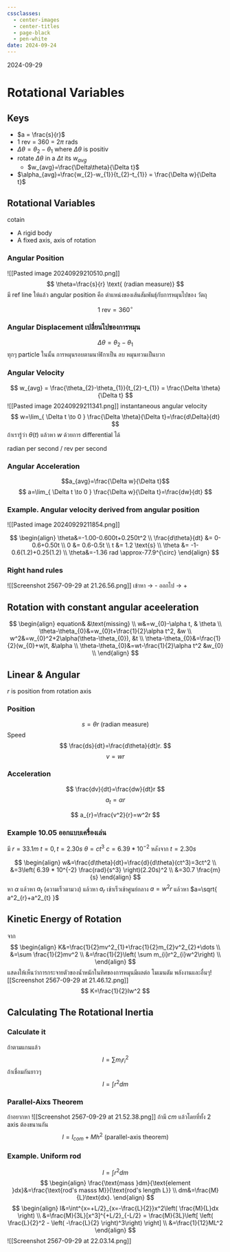 ```yaml
---
cssclasses:
  - center-images
  - center-titles
  - page-black
  - pen-white
date: 2024-09-24
---
```

2024-09-29

# Rotational Variables
## Keys
- $a = \frac{s}{r}$
- 1 rev = 360 = $2\pi \text{ rads}$
- $\Delta \theta = \theta_{2}-\theta_{1}$ where $\Delta\theta$ is positiv
- rotate $\Delta \theta$ in a $\Delta t$ its $w_{avg}$
	- $w_{avg}=\frac{\Delta\theta}{\Delta t}$
- $\alpha_{avg}=\frac{w_{2}-w_{1}}{t_{2}-t_{1}} = \frac{\Delta w}{\Delta t}$

## Rotational Variables
cotain
- A rigid body
- A fixed axis, axis of rotation
### Angular Position
![[Pasted image 20240929210510.png]]
$$
\theta=\frac{s}{r} \text{ (radian measure)}
$$
มี ref line ให้แล้ว angular position คือ ตำแหน่งของเส้นสัมพันธุ์กับการหมุนไปของ วัตถุ

$$
1 \text{ rev} = 360^{\circ}
$$
### Angular Displacement เปลี่ยนไปของการหมุน
$$\Delta \theta = \theta_{2}-\theta_{1}$$
ทุกๆ particle ในนั้น
การหมุนรอบตามนาฬิกาเป็น ลบ
หมุนทวนเป็นบวก
### Angular Velocity
$$
w_{avg} = \frac{\theta_{2}-\theta_{1}}{t_{2}-t_{1}} = \frac{\Delta \theta}{\Delta t}
$$
![[Pasted image 20240929211341.png]]
instantaneous angular velocity
$$
w=\lim_{ \Delta t \to 0 } \frac{\Delta \theta}{\Delta t}=\frac{d\Delta}{dt}
$$
ถ้าเรารู้ว่า $\theta(t)$ แล้วหา $w$ ด้วยการ differential ได้

radian per second / rev per second

### Angular Acceleration

$$a_{avg}=\frac{\Delta w}{\Delta t}$$
$$
a=\lim_{ \Delta t \to 0 } \frac{\Delta w}{\Delta t}=\frac{dw}{dt} 
$$

### Example. Angular velocity derived from angular position
![[Pasted image 20240929211854.png]]

$$
\begin{align}
\theta&=-1.00-0.600t+0.250t^2 \\
\frac{d\theta}{dt} &= 0-0.6+0.50t \\
0 &= 0.6-0.5t \\
t &= 1.2 \text{s} \\
\theta &= -1-0.6(1.2)+0.25(1.2) \\
\theta&=-1.36 rad \approx-77.9^{\circ}
\end{align}
$$
### Right hand rules
![[Screenshot 2567-09-29 at 21.26.56.png]]
เข้าหา → -
ออกไป → +

## Rotation with constant angular aceeleration

$$
\begin{align}
equation& &\text{missing} \\
w&=w_{0}-\alpha t, & \theta \\
\theta-\theta_{0}&=w_{0}t+\frac{1}{2}\alpha t^2, &w \\
w^2&=w_{0}^2+2\alpha(\theta-\theta_{0}), &t \\
\theta-\theta_{0}&=\frac{1}{2}(w_{0}+w)t, &\alpha \\
\theta-\theta_{0}&=wt-\frac{1}{2}\alpha t^2 &w_{0} \\
\end{align}
$$

## Linear & Angular

$r$ is position from rotation axis

### Position
$$
s=\theta r\text{ (radian measure)}
$$
Speed
$$
\frac{ds}{dt}=\frac{d\theta}{dt}r.
$$
$$
v=wr
$$
### Acceleration
$$
\frac{dv}{dt}=\frac{dw}{dt}r
$$
$$
a_{t}=\alpha r
$$

$$
a_{r}=\frac{v^2}{r}=w^2r
$$

### Example 10.05 ออกแบบเครื่องเล่น
มี $r=33.1 m$
$t=0,t=2.30s$
$\theta=ct^3$
$c=6.39 * 10^{-2}$ หลังจาก $t=2.30s$

$$
\begin{align}
w&=\frac{d\theta}{dt}=\frac{d}{d\theta}(ct^3)=3ct^2 \\
&=3\left( 6.39 * 10^{-2} \frac{rad}{s^3} \right)(2.20s)^2 \\
&=30.7 \frac{m}{s}
\end{align}
$$
หา $\alpha$ แล้วหา $a_{t}$ (ความเร็วตามวง)
แล้วหา $a_{r}$ เข้าเร็วเข้าศูนย์กลาง $a=w^2r$
แล้วหา $a=\sqrt{ a^2_{r}+a^2_{t} }$

## Kinetic Energy of Rotation

จาก
$$
\begin{align}
K&=\frac{1}{2}mv^2_{1}+\frac{1}{2}m_{2}v^2_{2}+\dots \\
&=\sum \frac{1}{2}mv^2 \\
&=\frac{1}{2}\left( \sum m_{i}r^2_{i}w^2\right) \\
\end{align}
$$
แสดงให้เห็นว่าการกระจายตัวของน้ำหนักในทิศของการหมุนมีผลต่อ โมเมนตัม พลังงานและอื่นๆ![[Screenshot 2567-09-29 at 21.46.12.png]]
$$
K=\frac{1}{2}Iw^2
$$
## Calculating The Rotational Inertia

### Calculate it
ถ้าตามแกนแล้ว
$$
I=\sum m_{i}r^2_{i}
$$
ถ้าเชื่อมกันยาวๆ
$$
I=\int r^2dm
$$
### Parallel-Aixs Theorem
ถ้าอยากหา
![[Screenshot 2567-09-29 at 21.52.38.png]]
ถ้ามี $cm$ แล้วโดยที่ทั้ง 2 axis ต้องขนานกัน
$$
I=I_{com}+Mh^2 \text{ (parallel-axis theorem)}
$$

### Example. Uniform rod

$$
I=\int r^2dm
$$
$$
\begin{align}
\frac{\text{mass }dm}{\text{element }dx}&=\frac{\text{rod's masss M}}{\text{rod's length L}} \\
dm&=\frac{M}{L}\text{dx}.
\end{align}
$$
$$
\begin{align}
I&=\int^{x=+L/2}_{x=-\frac{L}{2}}x^2\left( \frac{M}{L}dx \right) \\
&=\frac{M}{3L}[x^3]^{+L/2}_{-L/2} = \frac{M}{3L}\left[ \left( \frac{L}{2}^2 - \left( -\frac{L}{2} \right)^3\right) \right] \\
&=\frac{1}{12}ML^2
\end{align}
$$
![[Screenshot 2567-09-29 at 22.03.14.png]]
